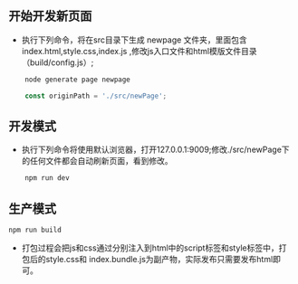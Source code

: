 ## 开始开发新页面

- 执行下列命令，将在src目录下生成 <abbr>newpage</abbr> 文件夹，里面包含index.html,style.css,index.js ,修改js入口文件和html模版文件目录（build/config.js）;

```bash
    node generate page newpage
```

```javascript
    const originPath = './src/newPage';
```

## 开发模式
- 执行下列命令将使用默认浏览器，打开127.0.0.1:9009;修改./src/newPage下的任何文件都会自动刷新页面，看到修改。
```bash
    npm run dev
```

## 生产模式
`npm run build`

- 打包过程会把js和css通过分别注入到html中的script标签和style标签中，打包后的style.css和
index.bundle.js为副产物，实际发布只需要发布html即可。
